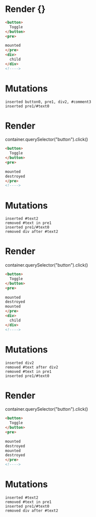# Render {}
```html
<button>
  Toggle
</button>
<pre>
  
mounted
</pre>
<div>
  child
</div>
<!---->
```

# Mutations
```
inserted button0, pre1, div2, #comment3
inserted pre1/#text0
```


# Render 
container.querySelector("button").click()

```html
<button>
  Toggle
</button>
<pre>
  
mounted
destroyed
</pre>
<!---->
```

# Mutations
```
inserted #text2
removed #text in pre1
inserted pre1/#text0
removed div after #text2
```


# Render 
container.querySelector("button").click()

```html
<button>
  Toggle
</button>
<pre>
  
mounted
destroyed
mounted
</pre>
<div>
  child
</div>
<!---->
```

# Mutations
```
inserted div2
removed #text after div2
removed #text in pre1
inserted pre1/#text0
```


# Render 
container.querySelector("button").click()

```html
<button>
  Toggle
</button>
<pre>
  
mounted
destroyed
mounted
destroyed
</pre>
<!---->
```

# Mutations
```
inserted #text2
removed #text in pre1
inserted pre1/#text0
removed div after #text2
```